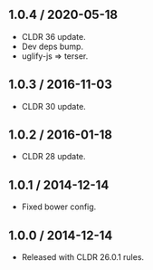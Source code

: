 1.0.4 / 2020-05-18
------------------

- CLDR 36 update.
- Dev deps bump.
- uglify-js => terser.


1.0.3 / 2016-11-03
------------------

- CLDR 30 update.


1.0.2 / 2016-01-18
------------------

- CLDR 28 update.


1.0.1 / 2014-12-14
------------------

- Fixed bower config.


1.0.0 / 2014-12-14
------------------

- Released with CLDR 26.0.1 rules.
